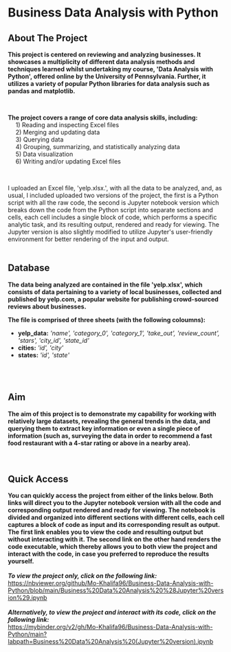 # Business Data Analysis with Python

## About The Project
**This project is centered on reviewing and analyzing businesses. It showcases a multiplicity of different data analysis 
methods and techniques learned whilst undertaking my course, 'Data Analysis with Python', offered online by the University of 
Pennsylvania. Further, it utilizes a variety of popular Python libraries for data analysis such as pandas and matplotlib.**

<br>

**The project covers a range of core data analysis skills, including:** <br>
&emsp; 1) Reading and inspecting Excel files <br>
&emsp; 2) Merging and updating data <br>
&emsp; 3) Querying data <br>
&emsp; 4) Grouping, summarizing, and statistically analyzing data <br>
&emsp; 5) Data visualization <br>
&emsp; 6) Writing and/or updating Excel files <br>

<br>

I uploaded an Excel file, 'yelp.xlsx.', with all the data to be analyzed, and, as usual, I included uploaded two versions of the project, the first is a 
Python script with all the raw code, the second is Jupyter notebook version which breaks down the code from the Python script into separate sections
and cells, each cell includes a single block of code, which performs a specific analytic task, and its resulting output, rendered and ready for viewing. 
The Jupyter version is also slightly modified to utilize Jupyter's user-friendly environment for better rendering of the input and output. 
<br>
<br>

## Database
**The data being analyzed are contained in the file 'yelp.xlsx', which consists of data pertaining to a variety of local businesses, 
collected and published by yelp.com, a popular website for publishing crowd-sourced reviews about businesses.** 
<br>

**The file is comprised of three sheets (with the following coloumns):** <br>
 * **yelp_data:** *'name', 'category_0', 'category_1', 'take_out', 'review_count', 'stars', 'city_id', 'state_id'* <br>
 * **cities:** *'id', 'city'* <br>
 * **states:** *'id', 'state'* <br>
<br>
<br>

## Aim
**The aim of this project is to demonstrate my capability for working with relatively large datasets, revealing the general trends in the data, and querying 
them to extract key information or even a single piece of information (such as, surveying the data in order to recommend a fast food restaurant with a 4-star 
rating or above in a nearby area).**
<br>
<br>
<br>

## Quick Access 
**You can quickly access the project from either of the links below. Both links will direct you to the Jupyter notebook version with all the code and corresponding 
output rendered and ready for viewing. The notebook is divided and organized into different sections with different cells, each cell captures a block of code as input and its corresponding result as output. The first link enables you to view the code and resulting output but without interacting with it. The second link on the other hand renders the code executable, which thereby allows you to both view the project and interact with the code, in case you preferred to reproduce the results yourself.**
<br>
<br>
***To view the project only, click on the following link:*** <br>
https://nbviewer.org/github/Mo-Khalifa96/Business-Data-Analysis-with-Python/blob/main/Business%20Data%20Analysis%20%28Jupyter%20version%29.ipynb
<br>
<br>
***Alternatively, to view the project and interact with its code, click on the following link:*** <br>
https://mybinder.org/v2/gh/Mo-Khalifa96/Business-Data-Analysis-with-Python/main?labpath=Business%20Data%20Analysis%20(Jupyter%20version).ipynb
<br>
